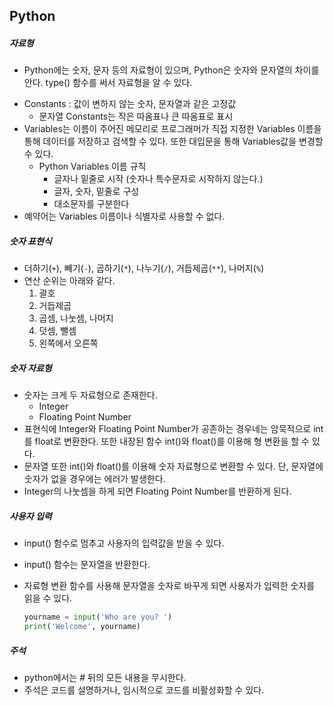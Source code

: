 ## Python

##### 자료형

+ Python에는 숫자, 문자 등의 자료형이 있으며, Python은 숫자와 문자열의 차이를 안다. type() 함수를 써서 자료형을 알 수 있다.

* Constants : 값이 변하지 않는 숫자, 문자열과 같은 고정값
  * 문자열 Constants는 작은 따옴표나 큰 따옴표로 표시
* Variables는 이름이 주어진 메모리로 프로그래머가 직접 지정한 Variables 이름을 통해 데이터를 저장하고 검색할 수 있다. 또한 대입문을 통해 Variables값을 변경할 수 있다.
  * Python Variables 이름 규칙
    * 글자나 밑줄로 시작 (숫자나 특수문자로 시작하지 않는다.)
    * 글자, 숫자, 밑줄로 구성
    * 대소문자를 구분한다
* 예약어는 Variables 이름이나 식별자로 사용할 수 없다.



##### 숫자 표현식

+ 더하기(`+`), 빼기(`-`), 곱하기(`*`), 나누기(`/`), 거듭제곱(`**`), 나머지(`%`)
+ 연산 순위는 아래와 같다.
  1. 괄호
  2. 거듭제곱
  3. 곱셈, 나눗셈, 나머지
  4. 덧셈, 뺄셈
  5. 왼쪽에서 오른쪽



##### 숫자 자료형

+ 숫자는 크게 두 자료형으로 존재한다.
  + Integer
  + Floating Point Number
+ 표현식에 Integer와 Floating Point Number가 공존하는 경우네는 암묵적으로 int를 float로 변환한다. 또한 내장된 함수 int()와 float()를 이용해 형 변환을 할 수 있다.
+ 문자열 또한 int()와 float()를 이용해 숫자 자료형으로 변환할 수 있다. 단, 문자열에 숫자가 없을 경우에는 에러가 발생한다.
+ Integer의 나눗셈을 하게 되면 Floating Point Number를 반환하게 된다.



##### 사용자 입력

+ input() 함수로 멈추고 사용자의 입력값을 받을 수 있다.

+ input() 함수는 문자열을 반환한다.

+ 자료형 변환 함수를 사용해 문자열을 숫자로 바꾸게 되면 사용자가 입력한 숫자를 읽을 수 있다.

  ```python
  yourname = input('Who are you? ')
  print('Welcome', yourname)
  ```

  

##### 주석

+ python에서는 # 뒤의 모든 내용을 무시한다.
+ 주석은 코드를 설명하거나, 임시적으로 코드를 비활성화할 수 있다.
